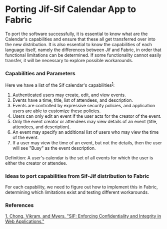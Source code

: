 # Porting Jif-Sif Calendar App to Fabric

To port the software successfully, it is essential to know what are the Calendar's capabilities and ensure that these all get transferred over into the new distribution. It is also essential to know the capabilities of each language itself, namely the differences between Jif and Fabric, in order that functional limitations can be determined. If some functionality cannot easily transfer, it will be necessary to explore possible workarounds.

### Capabilities and Parameters
Here we have a list of the Sif calendar's capabilities<sup>[1](https://www.cs.cornell.edu/andru/papers/sif.pdf)</sup>:

  1. Authenticated users may create, edit, and view events.
  2. Events have a time, title, list of attendees, and description.
  3. Events are controlled by expressive security policies, and application users are able to customize these policies.
  4. Users can only edit an event if the user acts for the creator of the event.
  5. Only the event creator or attendees may view details of an event (title, attendees, and description).
  6. An event may specify an additional list of users who may view the time of the event.
  7. If a user may view the time of an event, but not the details, then the user will see "Busy" as the event description.
  
Definition: A user's calendar is the set of all events for which the user is either the creator or attendee. 

### Ideas to port capabilities from Sif-Jif distribution to Fabric
For each capability, we need to figure out how to implement this in Fabric, determining which limitations exist and testing different workarounds.

### References
[1. Chong, Vikram, and Myers. "SIF: Enforcing Confidentiality and Integrity in Web Applications."](https://www.cs.cornell.edu/andru/papers/sif.pdf)
